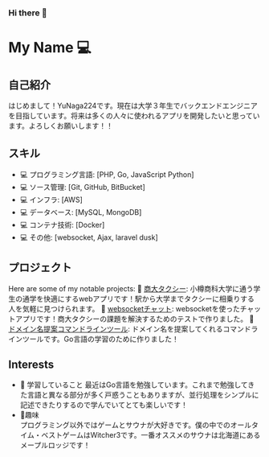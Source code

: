 ### Hi there 👋

# My Name 💻

## 自己紹介
はじめまして！YuNaga224です。現在は大学３年生でバックエンドエンジニアを目指しています。将来は多くの人々に使われるアプリを開発したいと思っています。よろしくお願いします！！

## スキル
- 💻 プログラミング言語: [PHP, Go, JavaScript Python]
- 💻 ソース管理: [Git, GitHub, BitBucket]
- 💻 インフラ: [AWS]
- 💻 データベース: [MySQL, MongoDB]
- 💻 コンテナ技術: [Docker]
- 💻 その他: [websocket, Ajax, laravel dusk]
## プロジェクト
Here are some of my notable projects:
🚀 [商大タクシー](https://github.com/YuNaga224/shodaitaxi): 小樽商科大学に通う学生の通学を快適にするwebアプリです！駅から大学までタクシーに相乗りする人を気軽に見つけられます。
🚀 [websocketチャット](https://github.com/YuNaga224/websocketChat): websocketを使ったチャットアプリです！商大タクシーの課題を解決するためのテストで作りました。
🚀 [ドメイン名提案コマンドラインツール](https://github.com/YuNaga224/domain-name-suggestion-tool): ドメイン名を提案してくれるコマンドラインツールです。Go言語の学習のために作りました！

## Interests
- 🌱 学習していること
  最近はGo言語を勉強しています。これまで勉強してきた言語と異なる部分が多く戸惑うこともありますが、並行処理をシンプルに記述できたりするので学んでいてとても楽しいです！
- 🚗趣味  
プログラミング以外ではゲームとサウナが大好きです。僕の中でのオールタイム・ベストゲームはWitcher3です。一番オススメのサウナは北海道にあるメープルロッジです！
